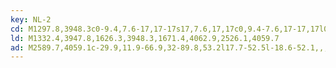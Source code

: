 ```yaml
---
key: NL-2
cd: M1297.8,3948.3c0-9.4,7.6-17,17-17s17,7.6,17,17c0,9.4-7.6,17-17,17l0,0,,,,C1305.4,3965.3,1297.8,3957.7,1297.8,3948.3z
ld: M1332.4,3947.8,1626.3,3948.3,1671.4,4062.9,2526.1,4059.7
ad: M2589.7,4059.1c-29.9,11.9-66.9,32-89.8,53.2l17.7-52.5l-18.6-52.1,,,,,C2522.3,4028.4,2559.7,4047.8,2589.7,4059.1z
---
```


